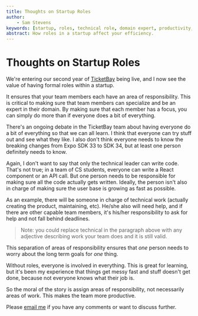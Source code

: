 ```yaml
---
title: Thoughts on Startup Roles
author:
    - Sam Stevens
keywords: [startup, roles, technical role, domain expert, productivity, ]
abstract: How roles in a startup affect your efficiency.
---
```


# Thoughts on Startup Roles

We're entering our second year of [TicketBay](https://ticketbay.io) being live, and I now see the value of having formal roles within a startup.

It ensures that your team members each have an area of responsibility. This is critical to making sure that team members can specialize and be an expert in their domain. By making sure that each member has a focus, you can simply do more than if everyone does a bit of everything. 

There's an ongoing debate in the TicketBay team about having everyone do a bit of everything so that we can all learn. I think that everyone can try stuff out and see what they like. I also don't think everyone needs to know the breaking changes from Expo SDK 33 to SDK 34, but at least one person definitely needs to know. 

Again, I don't want to say that only the technical leader can write code. That's not true; in a team of CS students, everyone can write a React component or an API call. But one person needs to be responsible for making sure all the code actually gets written. Ideally, the person isn't also in charge of making sure the user base is growing as fast as possible.

As an example, there will be someone in charge of technical work (actually creating the product, maintaining, etc). He/she also will need help, and if there are other capable team members, it's his/her responsibility to ask for help and not fall behind deadlines. 

> Note: you could replace technical in the paragraph above with any adjective describing work your team does and it is still valid.

This separation of areas of responsibility ensures that *one* person needs to worry about the long term goals for *one* thing.

Without roles, everyone is involved in everything. This is great for learning, but it's been my experience that things get messy fast and stuff doesn't get done, because not everyone knows what their job is. 

So the moral of the story is assign areas of responsibility, not necessarily areas of work. This makes the team more productive. 

Please [email me](mailto:samuel.robert.stevens@gmail.com) if you have any comments or want to discuss further.
